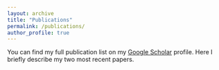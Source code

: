 ```yaml
---
layout: archive
title: "Publications"
permalink: /publications/
author_profile: true
---
```


You can find my full publication list on my <i class="fas fa-fw fa-graduation-cap"> </i> <a href="{{author.googlescholar}}"> Google Scholar</a> profile. Here I briefly describe my two most recent papers.
